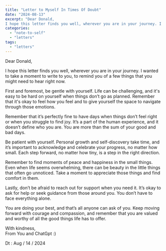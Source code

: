 ```yaml
---
title: "Letter to Myself In Times Of Doubt"
date: "2024-08-13"
excerpt: "Dear Donald,  
I hope this letter finds you well, wherever you are in your journey. I wanted to take a moment to write to you, to remind you of a few things that you might need to hear right now."
categories: 
  - "note-to-self"
  - "letters"
tags: 
  - "letters"
---
```


Dear Donald,  
  
I hope this letter finds you well, wherever you are in your journey. I wanted to take a moment to write to you, to remind you of a few things that you might need to hear right now.  
  
First and foremost, be gentle with yourself. Life can be challenging, and it's easy to be hard on yourself when things don’t go as planned. Remember that it's okay to feel how you feel and to give yourself the space to navigate through those emotions.  
  
Remember that it’s perfectly fine to have days when things don’t feel right or when you struggle to find joy. It’s a part of the human experience, and it doesn’t define who you are. You are more than the sum of your good and bad days.  
  
Be patient with yourself. Personal growth and self-discovery take time, and it’s important to acknowledge and celebrate your progress, no matter how small. Each step forward, no matter how tiny, is a step in the right direction.  
  
Remember to find moments of peace and happiness in the small things. Even when life seems overwhelming, there can be beauty in the little things that often go unnoticed. Take a moment to appreciate those things and find comfort in them.  
  
Lastly, don’t be afraid to reach out for support when you need it. It’s okay to ask for help or seek guidance from those around you. You don’t have to face everything alone.  
  
You are doing your best, and that’s all anyone can ask of you. Keep moving forward with courage and compassion, and remember that you are valued and worthy of all the good things life has to offer.  
  
With kindness,  
From You and ChatGpt :)  
  
Dt : Aug / 14 / 2024
